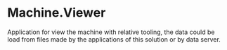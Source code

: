 # Machine.Viewer
Application for view the machine with relative tooling, the data could be load from files made by the applications of this solution or by data server.